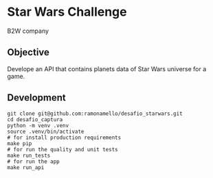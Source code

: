 # Star Wars Challenge
B2W company

## Objective

Develope an API that contains planets data of Star Wars universe for a game.

## Development

```
git clone git@github.com:ramonamello/desafio_starwars.git
cd desafio_captura
python -m venv .venv
source .venv/bin/activate
# for install production requirements
make pip
# for run the quality and unit tests
make run_tests
# for run the app
make run_api
```
